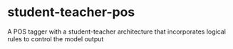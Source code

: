 # student-teacher-pos
A POS tagger with a student-teacher architecture that incorporates logical rules to control the model output
